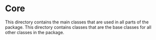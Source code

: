 # Core

This directory contains the main classes that are used in all parts of the package.
This directory contains classes that are the base classes for all other classes in the package.
